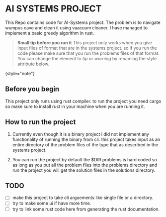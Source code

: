 # AI SYSTEMS PROJECT
This Repo contains code for AI-Systems project. The problem is to navigate
wumpus cave and clean it using vaacuum cleaner. I have managed to implement
a basic greedy algorithm in rust.

> **Small tip before you run it**
> This project only works when you give input files of format that are in the systems project.
> so if you run the code please make sure that you run the problems files of that format.
> You can change the element to *tip* or *warning* by renaming the style attribute below.
>
{style="note"}

## Before you begin
This project only runs using rust compiler. to run the project you need cargo 
so make sure to install rust in your machine when you are running it.

## How to run the project
1. Currently even though it is a binary project i did not implement any functionality
of running the binary from cli. this project takes input as an entire directory of the
problem files of the type that as described in the systems project.

2. You can run the project by default the $DIR problems is hard coded so as long as you put
all the problem files into the problems directory and run the project you will get the solution
files in the solutions directory.

## TODO
* [ ] make this project to take cli arguements like single file or a directory.
* [ ] try to make some ui if have more time.
* [ ] try to link some rust code here from generating the rust documentation.